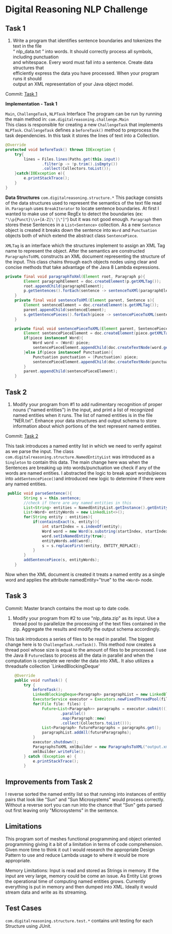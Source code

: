**Digital Reasoning NLP Challenge**
===================================

**Task 1**
----------

 1. Write    a    program    that    identifies    sentence    boundaries    and    tokenizes    the    text    in    the    file   
“   nlp_data.txt   ”    into    words.    It    should    correctly    process    all    symbols,    including    punctuation   
and    whitespace.    Every    word    must    fall    into    a    sentence.    Create    data    structures    that   
efficiently    express    the    data    you    have    processed.    When    your    program    runs    it    should   
output  an  XML  representation  of  your  Java  object  model.  

Commit: [Task 1](https://github.com/ssilve1989/NLPChallenge/tree/78f3f6acefbfab7553b47b833f2e2be5e8744061)

**Implementation - Task 1**

`Main`, `ChallengeTask`, `NLPTask` Interface
The program can be run by running the main method in: 
`com.digitalreasoning.challenge.Main`    
This class is responsible for creating a new `ChallengeTask` that implements `NLPTask`.
`ChallengeTask` defines a `beforeTask()` method to preprocess the task dependencies.
In this task it stores the lines of text into a Collection.

```java
@Override
protected void beforeTask() throws IOException {
    try{
        lines = Files.lines(Paths.get(this.input))
                .filter(p -> !p.trim().isEmpty())
                .collect(Collectors.toList());
    }catch(IOException e){
        e.printStackTrace();
    }
}
```

**Data Structures** `com.digitalreasoning.structure.*`
This package consists of the data structures used to represent the semantics of the text file read in. `Paragraph` uses `BreakIterator` to locate sentence boundaries. At first I wanted to make use of some RegEx to detect the boundaries (ex: `"\\p{Punct}\\s+[A-Z|\'|\"]"`) but it was not good enough. `Paragraph` then stores these Sentences in a `List<Sentence>` collection. As a new `Sentence` object is created it breaks down the sentence into `Word` and `Punctuation` objects both of which extend the abstract class `SentencePiece`. 

`XMLTag` is an interface which the structures implement to assign an XML Tag name to represent the object. After the semantics are constructed `ParagraphsToXML` constructs an XML document representing the structure of the input. This class chains through each objects nodes using clear and concise methods that take advantage of the Java 8 Lambda expressions.
```java
private final void paragraphToXml(Element root, Paragraph p){
        Element paragraphElement = doc.createElement(p.getXMLTag());
        root.appendChild(paragraphElement);
        p.getSentences().forEach(sentence -> sentenceToXMl(paragraphElement, sentence));
    }
    private final void sentenceToXMl(Element parent, Sentence s){
        Element sentenceElement = doc.createElement(s.getXMLTag());
        parent.appendChild(sentenceElement);
        s.getSentencePieces().forEach(piece -> sentencePieceToXML(sentenceElement, piece));
    }

    private final void sentencePieceToXML(Element parent, SentencePiece piece){
        Element sentencePieceElement = doc.createElement(piece.getXMLTag());
        if(piece instanceof Word){
            Word word = (Word) piece;
            sentencePieceElement.appendChild(doc.createTextNode(word.getWord()));
        }else if(piece instanceof Punctuation){
            Punctuation punctuation = (Punctuation) piece;
            sentencePieceElement.appendChild(doc.createTextNode(punctuation.getPunctuation()));
        }
        parent.appendChild(sentencePieceElement);
    }
```

**Task 2**
-------
1. Modify your program from #1 to add rudimentary recognition of proper nouns ("named entities") in the input, and print a list of recognized named entities when it runs. The list of named entities is in the file "NER.txt". Enhance your data structures and output schema to store information about which portions of the text represent named entities.

Commit: [Task 2](https://github.com/ssilve1989/NLPChallenge/tree/85f440829c58aa5af053495b200b24b93b778d83)

This task introduces a named entity list in which we need to verify against as we parse the input. The class `com.digitalreasoning.structure.NamedEntityList` was  introduced as a `Singleton` to contain this data. The main change here was when the Sentences are breaking up into words/punctuation we check if any of the words are named entities. I abstracted the logic to break apart words/pieces into `addSentencePiece()`and introduced new logic to determine if there were any named entities.

```java
 public void parseSentence(){
        String s = this.sentence;
        //check if there are any named entities in this
        List<String> entities = NamedEntityList.getInstance().getEntityList();
        List<Word> entityWords = new LinkedList<>();
        for(String entity : entities){
            if(containsExact(s, entity)){
                int startIndex = s.indexOf(entity);
                Word word = new Word(s.substring(startIndex, startIndex + entity.length()));
                word.setIsNamedEntity(true);
                entityWords.add(word);
                s = s.replaceFirst(entity, ENTITY_REPLACE);
            }
        }
        addSentencePiece(s, entityWords);
    }
```
 Now when the XML document is created it treats a named entity as a single word and applies the attribute namedEntity="true" to the `<Word>` node.

**Task 3**
----------

Commit: Master branch contains the most up to date code.

1. Modify your program from #2 to use "nlp_data.zip" as its input. Use a thread pool to parallelize the processing of the text files contained in the zip. Aggregate the results and modify the output schema accordingly.

This task introduces a series of files to be read in parallel. The biggest change here is to `ChallengeTask.runTask()`. This method now creates a thread pool whose size is equal to the amount of files to be processed. I use the Java 8 `Future`class to process all the data in parallel and when the computation is complete we render the data into XML. It also utilizes a threadsafe collection `LinkedBlockingDeque'

```java
    @Override
    public void runTask() {
        try {
            beforeTask();
            LinkedBlockingDeque<Paragraph> paragraphList = new LinkedBlockingDeque<>(); //thread safe collection
            ExecutorService executor = Executors.newFixedThreadPool(files.size());
            for(File file: files) {
                Future<List<Paragraph>> paragraphs = executor.submit(() -> Files.lines(Paths.get(file.getAbsolutePath()))
                        .parallel()
                        .map(Paragraph::new)
                        .collect(Collectors.toList()));
                List<Paragraph> futureParagraphs = paragraphs.get();
                paragraphList.addAll(futureParagraphs);
            }
            executor.shutdown();
            ParagraphsToXML xmlBuilder = new ParagraphsToXML("output.xml", paragraphList);
            xmlBuilder.writeFile();
        } catch (Exception e) {
            e.printStackTrace();
        }
```

**Improvements from Task 2**
-------
I reverse sorted the named entity list so that running into instances of entitiy pairs that look like "Sun" and "Sun Microsystems" would process correctly. Without a reverse sort you can run into the chance that "Sun" gets parsed out first leaving only "Microsystems" in the sentence.

**Limitations**
-------

This program sort of meshes functional programming and object oriented programming giving it a bit of a limitation in terms of code comprehension. Given more time to think it out I would research the appropriate Design Pattern to use and reduce Lambda usage to where it would be more appropriate. 

Memory Limitations: Input is read and stored as Strings in memory. If the input are very large, memory could be come an issue. As Entity List grows the operational time of computing named entities grows. Currently everything is put in memory and then dumped into XML. Ideally it would stream data and write as its streaming. 

**Test Cases**
-------

`com.digitalreasoning.structure.test.*` contains unit testing for each Structure using JUnit. 

